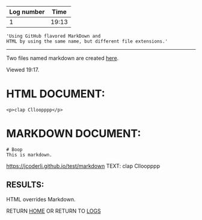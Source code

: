 | Log number   | Time          |
|-------------|------------|
| 1             | 19:13         |



    'Using GitHub flavored MarkDown and
    HTML by using the same name, but different file extensions.'
---

Two files named markdown are created [here](https://github.com/JCoderLi/jcoderli.github.io/blob/master/test/markdown.md).

Viewed 19:17.

# HTML DOCUMENT:
    <p>clap Clloopppp</p>

# MARKDOWN DOCUMENT:
    # Boop
    This is markdown.

https://jcoderli.github.io/test/markdown TEXT:
clap Clloopppp

## RESULTS:
HTML overrides Markdown.

RETURN [HOME](https://jcoderli.github.io/) OR RETURN TO [LOGS](https://jcoderli.github.io/logs)
